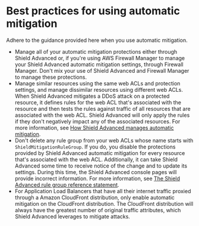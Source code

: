 # Best practices for using automatic mitigation<a name="ddos-automatic-app-layer-response-bp"></a>

Adhere to the guidance provided here when you use automatic mitigation\.
+ Manage all of your automatic mitigation protections either through Shield Advanced or, if you're using AWS Firewall Manager to manage your Shield Advanced automatic mitigation settings, through Firewall Manager\. Don't mix your use of Shield Advanced and Firewall Manager to manage these protections\.
+ Manage similar resources using the same web ACLs and protection settings, and manage dissimilar resources using different web ACLs\. When Shield Advanced mitigates a DDoS attack on a protected resource, it defines rules for the web ACL that's associated with the resource and then tests the rules against traffic of all resources that are associated with the web ACL\. Shield Advanced will only apply the rules if they don't negatively impact any of the associated resources\. For more information, see [How Shield Advanced manages automatic mitigation](ddos-automatic-app-layer-response-behavior.md)\.
+ Don't delete any rule group from your web ACLs whose name starts with `ShieldMitigationRuleGroup`\. If you do, you disable the protections provided by Shield Advanced automatic mitigation for every resource that's associated with the web ACL\. Additionally, it can take Shield Advanced some time to receive notice of the change and to update its settings\. During this time, the Shield Advanced console pages will provide incorrect information\. For more information, see [The Shield Advanced rule group reference statement](ddos-automatic-app-layer-response-rg.md)\.
+ For Application Load Balancers that have all their internet traffic proxied through a Amazon CloudFront distribution, only enable automatic mitigation on the CloudFront distribution\. The CloudFront distribution will always have the greatest number of original traffic attributes, which Shield Advanced leverages to mitigate attacks\. 